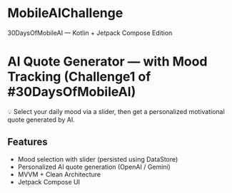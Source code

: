 # MobileAIChallenge
30DaysOfMobileAI — Kotlin + Jetpack Compose Edition

# AI Quote Generator — with Mood Tracking (Challenge1 of #30DaysOfMobileAI)

💡 Select your daily mood via a slider, then get a personalized motivational quote generated by AI.

## Features
- Mood selection with slider (persisted using DataStore)
- Personalized AI quote generation (OpenAI / Gemini)
- MVVM + Clean Architecture
- Jetpack Compose UI
